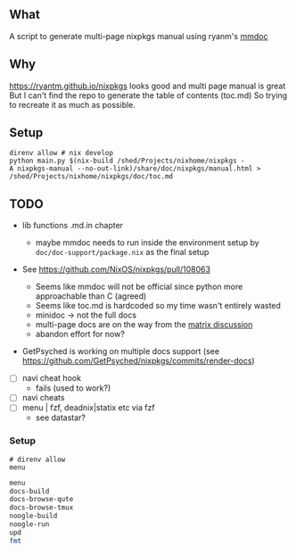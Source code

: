 ## What

A script to generate multi-page nixpkgs manual using ryanm's [mmdoc](https://github.com/ryantm/mmdoc)

## Why

https://ryantm.github.io/nixpkgs looks good and multi page manual is great
But I can't find the repo to generate the table of contents (toc.md)
So trying to recreate it as much as possible.

## Setup

```
direnv allow # nix develop
python main.py $(nix-build /shed/Projects/nixhome/nixpkgs -
A nixpkgs-manual --no-out-link)/share/doc/nixpkgs/manual.html > /shed/Projects/nixhome/nixpkgs/doc/toc.md
```

## TODO

- lib functions .md.in chapter
    - maybe mmdoc needs to run inside the environment setup by `doc/doc-support/package.nix` as the final setup

- See https://github.com/NixOS/nixpkgs/pull/108063
    - Seems like mmdoc will not be official since python more approachable than C (agreed)
    - Seems like toc.md is hardcoded so my time wasn't entirely wasted
    - minidoc -> not the full docs
    - multi-page docs are on the way from the [matrix discussion](https://github.com/NixOS/nixpkgs/pull/108063#issuecomment-2001602381)
    - abandon effort for now?

- GetPsyched is working on multiple docs support (see https://github.com/GetPsyched/nixpkgs/commits/render-docs)

- [ ] navi cheat hook
  - fails (used to work?)
- [ ] navi cheats
- [ ] menu | fzf, deadnix|statix etc via fzf
  - see datastar?

### Setup

```$ as bash
# direnv allow
menu
```

```bash
menu
docs-build
docs-browse-qute
docs-browse-tmux
noogle-build
noogle-run
upd
fmt
```
